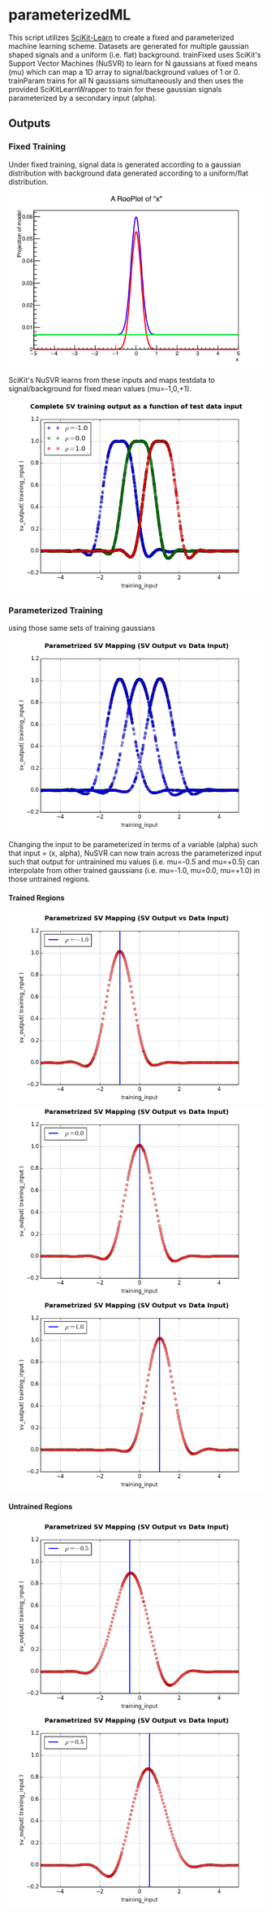 # parameterizedML

This script utilizes [SciKit-Learn](http://scikit-learn.org/stable/) to create a fixed and parameterized machine learning scheme. Datasets are generated for multiple gaussian shaped signals and a uniform (i.e. flat) background. trainFixed uses SciKit's Support Vector Machines (NuSVR) to learn for N gaussians at fixed means (mu) which can map a 1D array to signal/background values of 1 or 0. trainParam trains for all N gaussians simultaneously and then uses the provided SciKitLearnWrapper to train for these gaussian signals parameterized by a secondary input (alpha).

## Outputs

### Fixed Training
Under fixed training, signal data is generated according to a gaussian distribution with background data generated according to a uniform/flat distribution. 

![Distribution Map](/plots/images/modelPlot.png)

SciKit's NuSVR learns from these inputs and maps testdata to signal/background for fixed mean values (mu=-1,0,+1).

![Fixed Training](/plots/images/fixedTraining.png)

### Parameterized Training
using those same sets of training gaussians

![Complete Gaussian Set](/plots/images/paramTraining.png)

Changing the input to be parameterized in terms of a variable (alpha) such that input = (x, alpha), NuSVR can now train across the parameterized input such that output for untrainined mu values (i.e. mu=-0.5 and mu=+0.5) can interpolate from other trained gaussians (i.e. mu=-1.0, mu=0.0, mu=+1.0) in those untrained regions.

#### Trained Regions
![Parameterized Training at mu=-1.0](/plots/images/paramTraining_(mu=-1.0).png)
![Parameterized Training at mu=0.0](/plots/images/paramTraining_(mu=0.0).png)
![Parameterized Training at mu=+1.0](/plots/images/paramTraining_(mu=1.0).png)

#### Untrained Regions
![Parameterized Training at mu=-0.5](/plots/images/paramTraining_(mu=-0.5).png)
![Parameterized Training at mu=+0.5](/plots/images/paramTraining_(mu=0.5).png)
